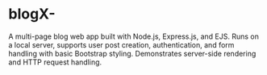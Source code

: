 # blogX-
A multi-page blog web app built with Node.js, Express.js, and EJS. Runs on a local server, supports user post creation, authentication, and form handling with basic Bootstrap styling. Demonstrates server-side rendering and HTTP request handling.
